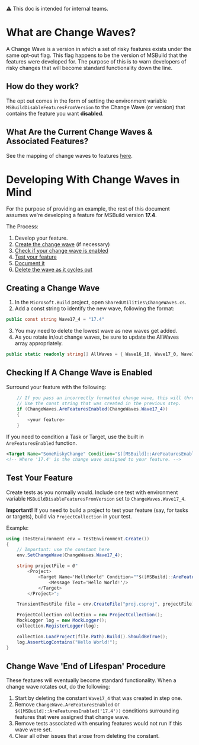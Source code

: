 ⚠ This doc is intended for internal teams.

# What are Change Waves?
A Change Wave is a version in which a set of risky features exists under the same opt-out flag. This flag happens to be the version of MSBuild that the features were developed for. The purpose of this is to warn developers of risky changes that will become standard functionality down the line. 

## How do they work?
The opt out comes in the form of setting the environment variable `MSBuildDisableFeaturesFromVersion` to the Change Wave (or version) that contains the feature you want **disabled**.

## What Are the Current Change Waves & Associated Features?
See the mapping of change waves to features [here](ChangeWaves.md#change-waves-&-associated-features).

# Developing With Change Waves in Mind
For the purpose of providing an example, the rest of this document assumes we're developing a feature for MSBuild version **17.4**.

The Process:
1. Develop your feature.
2. [Create the change wave](#creating-a-change-wave) (if necessary)
3. [Check if your change wave is enabled](#checking-if-a-change-wave-is-enabled)
4. [Test your feature](#test-your-feature)
5. [Document it](ChangeWaves.md#change-wave-features)
6. [Delete the wave as it cycles out](#change-wave-'end-of-lifespan'-procedure)

## Creating a Change Wave
1. In the `Microsoft.Build` project, open `SharedUtilities\ChangeWaves.cs`.
2. Add a const string to identify the new wave, following the format:
```c#
public const string Wave17_4 = "17.4"
```
3. You may need to delete the lowest wave as new waves get added.
4. As you rotate in/out change waves, be sure to update the AllWaves array appropriately.
```c#
public static readonly string[] AllWaves = { Wave16_10, Wave17_0, Wave17_4 };
```

## Checking If A Change Wave is Enabled
Surround your feature with the following:
```c#
    // If you pass an incorrectly formatted change wave, this will throw.
    // Use the const string that was created in the previous step.
    if (ChangeWaves.AreFeaturesEnabled(ChangeWaves.Wave17_4))
    {
        <your feature>
    }
```

If you need to condition a Task or Target, use the built in `AreFeaturesEnabled` function.
```xml
<Target Name="SomeRiskyChange" Condition="$([MSBuild]::AreFeaturesEnabled('17.4'))"">
<!-- Where '17.4' is the change wave assigned to your feature. -->
```

## Test Your Feature
Create tests as you normally would. Include one test with environment variable `MSBuildDisableFeaturesFromVersion` set to `ChangeWaves.Wave17_4`.

**Important!** If you need to build a project to test your feature (say, for tasks or targets), build via `ProjectCollection` in your test.

Example:
```c#
using (TestEnvironment env = TestEnvironment.Create())
{
    // Important: use the constant here
    env.SetChangeWave(ChangeWaves.Wave17_4);

    string projectFile = @"
        <Project>
            <Target Name='HelloWorld' Condition=""$([MSBuild]::AreFeaturesEnabled('17.4'))"">
                <Message Text='Hello World!'/>
            </Target>
        </Project>";

    TransientTestFile file = env.CreateFile("proj.csproj", projectFile);

    ProjectCollection collection = new ProjectCollection();
    MockLogger log = new MockLogger();
    collection.RegisterLogger(log);

    collection.LoadProject(file.Path).Build().ShouldBeTrue();
    log.AssertLogContains("Hello World!");
}
```

## Change Wave 'End of Lifespan' Procedure
These features will eventually become standard functionality. When a change wave rotates out, do the following:
1. Start by deleting the constant `Wave17_4` that was created in step one.
2. Remove `ChangeWave.AreFeaturesEnabled` or `$([MSBuild]::AreFeaturesEnabled('17.4'))` conditions surrounding features that were assigned that change wave.
3. Remove tests associated with ensuring features would not run if this wave were set.
4. Clear all other issues that arose from deleting the constant.